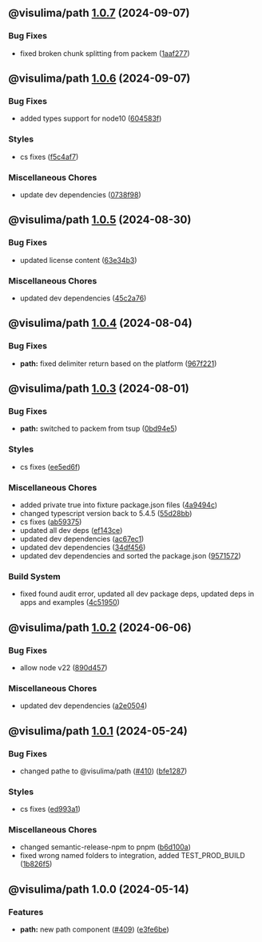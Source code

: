 ## @visulima/path [1.0.7](https://github.com/visulima/visulima/compare/@visulima/path@1.0.6...@visulima/path@1.0.7) (2024-09-07)

### Bug Fixes

* fixed broken chunk splitting from packem ([1aaf277](https://github.com/visulima/visulima/commit/1aaf27779292d637923c5f8a220e18606e78caa2))

## @visulima/path [1.0.6](https://github.com/visulima/visulima/compare/@visulima/path@1.0.5...@visulima/path@1.0.6) (2024-09-07)

### Bug Fixes

* added types support for node10 ([604583f](https://github.com/visulima/visulima/commit/604583fa3c24b950fafad45d17e7a1333040fd76))

### Styles

* cs fixes ([f5c4af7](https://github.com/visulima/visulima/commit/f5c4af7cfa9fc79b6d3fa60c1e48d88bffab5a08))

### Miscellaneous Chores

* update dev dependencies ([0738f98](https://github.com/visulima/visulima/commit/0738f9810478bb215ce4b2571dc8874c4c503089))

## @visulima/path [1.0.5](https://github.com/visulima/visulima/compare/@visulima/path@1.0.4...@visulima/path@1.0.5) (2024-08-30)

### Bug Fixes

* updated license content ([63e34b3](https://github.com/visulima/visulima/commit/63e34b3a173d0b05b4eea97f85d37f08559559dd))

### Miscellaneous Chores

* updated dev dependencies ([45c2a76](https://github.com/visulima/visulima/commit/45c2a76bc974ecb2c6b172c3af03373d4cc6a5ce))

## @visulima/path [1.0.4](https://github.com/visulima/visulima/compare/@visulima/path@1.0.3...@visulima/path@1.0.4) (2024-08-04)

### Bug Fixes

* **path:** fixed delimiter return based on the platform ([967f221](https://github.com/visulima/visulima/commit/967f221b4cea689ab32e5f42fec37db5d413b61b))

## @visulima/path [1.0.3](https://github.com/visulima/visulima/compare/@visulima/path@1.0.2...@visulima/path@1.0.3) (2024-08-01)

### Bug Fixes

* **path:** switched to packem from tsup ([0bd94e5](https://github.com/visulima/visulima/commit/0bd94e5a977497864132f63678c5e09e059a46dc))

### Styles

* cs fixes ([ee5ed6f](https://github.com/visulima/visulima/commit/ee5ed6f31bdabcfacdb0d1abd1eff2cc6207cefc))

### Miscellaneous Chores

* added private true into fixture package.json files ([4a9494c](https://github.com/visulima/visulima/commit/4a9494c642fa98f224505a1d231b5af4e73d6c79))
* changed typescript version back to 5.4.5 ([55d28bb](https://github.com/visulima/visulima/commit/55d28bbdc103718d19f844034b38a0e8e5af798a))
* cs fixes ([ab59375](https://github.com/visulima/visulima/commit/ab59375452fa289aed240bfd0b54b76d0c6ee2b4))
* updated all dev deps ([ef143ce](https://github.com/visulima/visulima/commit/ef143ce2e15952a0910aa5c8bd78d25de9ebd7f3))
* updated dev dependencies ([ac67ec1](https://github.com/visulima/visulima/commit/ac67ec1bcba16175d225958e318199f60b10d179))
* updated dev dependencies ([34df456](https://github.com/visulima/visulima/commit/34df4569f2fc074823a406c44a131c8fbae2b147))
* updated dev dependencies and sorted the package.json ([9571572](https://github.com/visulima/visulima/commit/95715725a8ed053ca24fd1405a55205c79342ecb))

### Build System

* fixed found audit error, updated all dev package deps, updated deps in apps and examples ([4c51950](https://github.com/visulima/visulima/commit/4c519500dc5504579d35725572920658999885cb))

## @visulima/path [1.0.2](https://github.com/visulima/visulima/compare/@visulima/path@1.0.1...@visulima/path@1.0.2) (2024-06-06)


### Bug Fixes

* allow node v22 ([890d457](https://github.com/visulima/visulima/commit/890d4570f18428e2463944813c0c638b3f142803))


### Miscellaneous Chores

* updated dev dependencies ([a2e0504](https://github.com/visulima/visulima/commit/a2e0504dc239049434c2482756ff15bdbaac9b54))

## @visulima/path [1.0.1](https://github.com/visulima/visulima/compare/@visulima/path@1.0.0...@visulima/path@1.0.1) (2024-05-24)


### Bug Fixes

* changed pathe to @visulima/path ([#410](https://github.com/visulima/visulima/issues/410)) ([bfe1287](https://github.com/visulima/visulima/commit/bfe1287aff6d28d5dca302fd4d58c1f6234ce0bb))


### Styles

* cs fixes ([ed993a1](https://github.com/visulima/visulima/commit/ed993a1a3b4c963c3c8e3400278b4dbca5993e13))


### Miscellaneous Chores

* changed semantic-release-npm to pnpm ([b6d100a](https://github.com/visulima/visulima/commit/b6d100a2bf3fd026577be48726a37754947f0973))
* fixed wrong named folders to integration, added TEST_PROD_BUILD ([1b826f5](https://github.com/visulima/visulima/commit/1b826f5baf8285847199de9ede8fbdbadf201ad6))

## @visulima/path 1.0.0 (2024-05-14)


### Features

* **path:** new path component ([#409](https://github.com/visulima/visulima/issues/409)) ([e3fe6be](https://github.com/visulima/visulima/commit/e3fe6be7c79a791d028666a570199e6df1936482))
